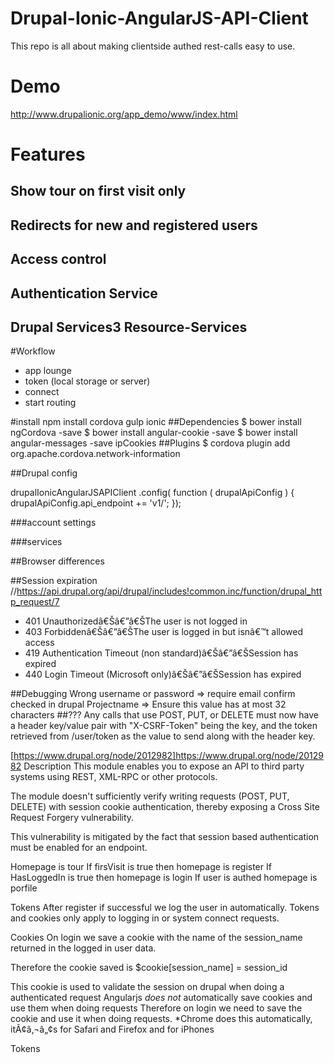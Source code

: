 # Drupal-Ionic-AngularJS-API-Client
This repo is all about making clientside authed rest-calls easy to use.

# Demo
http://www.drupalionic.org/app_demo/www/index.html

# Features
## Show tour on first visit only
## Redirects for new and registered users
## Access control
## Authentication Service
## Drupal Services3 Resource-Services

#Workflow
- app lounge
- token (local storage or server)
- connect 
- start routing


#install
npm install cordova gulp ionic
##Dependencies
$ bower install ngCordova -save
$ bower install angular-cookie -save
$ bower install angular-messages -save
ipCookies
##Plugins
$ cordova plugin add org.apache.cordova.network-information


##Drupal config

drupalIonicAngularJSAPIClient
	.config( function (  drupalApiConfig ) {
		drupalApiConfig.api_endpoint += 'v1/';
});

###account settings

###services

##Browser differences

##Session expiration
//https://api.drupal.org/api/drupal/includes!common.inc/function/drupal_http_request/7
- 401 Unauthorizedâ€Šâ€”â€ŠThe user is not logged in
- 403 Forbiddenâ€Šâ€”â€ŠThe user is logged in but isnâ€™t allowed access
- 419 Authentication Timeout (non standard)â€Šâ€”â€ŠSession has expired
- 440 Login Timeout (Microsoft only)â€Šâ€”â€ŠSession has expired

##Debugging
Wrong username or password => require email confirm checked in drupal
Projectname => Ensure this value has at most 32 characters
##???
 Any calls that use POST, PUT, or DELETE must now have a header key/value pair with "X-CSRF-Token" being the key, and the token retrieved from /user/token as the value to send along with the header key.

[https://www.drupal.org/node/2012982]https://www.drupal.org/node/2012982
 Description
This module enables you to expose an API to third party systems using REST, XML-RPC or other protocols.

The module doesn't sufficiently verify writing requests (POST, PUT, DELETE) with session cookie authentication, thereby exposing a Cross Site Request Forgery vulnerability.

This vulnerability is mitigated by the fact that session based authentication must be enabled for an endpoint.

Homepage is tour
If firsVisit is true then homepage is register
If HasLoggedIn is true then homepage is login
If user is authed homepage is porfile

Tokens
After register if successful we log the user in automatically. 
Tokens and cookies only apply to logging in or system connect requests.

Cookies
On login we save a cookie with the name of the session_name returned in the logged in user data. 

Therefore the cookie saved is $cookie[session_name] = session_id 

This cookie is used to validate the session on drupal when doing a authenticated request
Angularjs *does not* automatically save cookies and use them when doing requests
Therefore on login we need to save the cookie and use it when doing requests.
*Chrome does this automatically, itÃ¢â‚¬â„¢s for Safari and Firefox and for iPhones

Tokens
